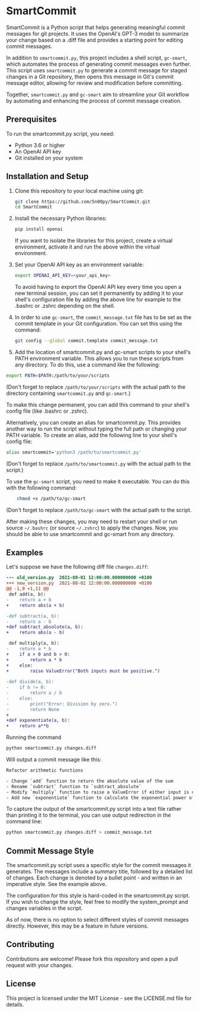# SmartCommit

SmartCommit is a Python script that helps generating meaningful commit
messages for git projects. It uses the OpenAI's GPT-3 model to summarize your 
change based on a .diff file and provides a starting point for editing commit
messages.

In addition to `smartcommit.py`, this project includes a shell script, `gc-smart`, 
which automates the process of generating commit messages even further. This 
script uses `smartcommit.py` to generate a commit message for staged changes in 
a Git repository, then opens this message in Git's commit message editor, 
allowing for review and modification before committing.

Together, `smartcommit.py` and `gc-smart` aim to streamline your Git workflow 
by automating and enhancing the process of commit message creation.

## Prerequisites

To run the smartcommit.py script, you need:

- Python 3.6 or higher
- An OpenAI API key
- Git installed on your system

## Installation and Setup

1. Clone this repository to your local machine using git:

    ```bash
    git clone https://github.com/5n00py/SmartCommit.git
    cd SmartCommit
    ```
    
2. Install the necessary Python libraries:

    ```bash
    pip install openai
    ```

    If you want to isolate the libraries for this project, create a virtual
    environment, activate it and run the above within the virtual
    environment.

3. Set your OpenAI API key as an environment variable:

    ```bash
    export OPENAI_API_KEY=<your_api_key>
    ```

    To avoid having to export the OpenAI API key every time you open a new
    terminal session, you can set it permanently by adding it to your shell's
    configuration file by adding the above line for example to the .bashrc or
    .zshrc depending on the shell.

4. In order to use `gc-smart`, the `commit_message.txt` file has to be set as
   the commit template in your Git configuration. You can set this using the
   command:

    ```bash
    git config --global commit.template commit_message.txt
    ```

5. Add the location of smartcommit.py and gc-smart scripts to your shell's PATH
   environment variable. This allows you to run these scripts from any
   directory. To do this, use a command like the following:

```bash
export PATH=$PATH:/path/to/your/scripts
```
(Don't forget to replace `/path/to/your/scripts` with the actual path 
to the directory containing `smartcommit.py` and `gc-smart`.) 

To make this change permanent, you can add this command to your shell's
config file (like .bashrc or .zshrc).

Alternatively, you can create an alias for smartcommit.py. This provides
another way to run the script without typing the full path or changing your 
PATH variable. To create an alias, add the following line to your shell's config 
file:

```bash
alias smartcommit='python3 /path/to/smartcommit.py'
```
(Don't forget to replace `/path/to/smartcommit.py` with the actual path to the
script.)

To use the `gc-smart` script, you need to make it executable. You can do this
with the following command:

```bash
    chmod +x /path/to/gc-smart
```
(Don't forget to replace `/path/to/gc-smart` with the actual path to the script.

After making these changes, you may need to restart your shell or run source
`~/.bashrc` (or source `~/.zshrc`) to apply the changes. Now, you should be able to
use smartcommit and gc-smart from any directory.

## Examples

Let's suppose we have the following diff file `changes.diff`:

```diff
--- old_version.py  2021-08-01 12:00:00.000000000 +0100
+++ new_version.py  2021-08-02 12:00:00.000000000 +0100
@@ -1,9 +1,11 @@
 def add(a, b):
-    return a + b
+    return abs(a + b)

-def subtract(a, b):
-    return a - b
+def subtract_absolute(a, b):
+    return abs(a - b)

 def multiply(a, b):
-    return a * b
+    if a > 0 and b > 0:
+        return a * b
+    else:
+        raise ValueError("Both inputs must be positive.")
     
-def divide(a, b):
-    if b != 0:
-        return a / b
-    else:
-        print("Error: Division by zero.")
-        return None
+
+def exponentiate(a, b):
+    return a**b
```

Running the command
```bash
python smartcommit.py changes.diff
```

Will output a commit message like this:

```bash
Refactor arithmetic functions

- Change `add` function to return the absolute value of the sum
- Rename `subtract` function to `subtract_absolute`
- Modify `multiply` function to raise a ValueError if either input is not positive
- Add new `exponentiate` function to calculate the exponential power of two numbers
```

To capture the output of the smartcommit.py script into a text file rather than
printing it to the terminal, you can use output redirection in the command
line:

```bash
python smartcommit.py changes.diff > commit_message.txt
```

## Commit Message Style

The smartcommit.py script uses a specific style for the commit messages it
generates. The messages include a summary title, followed by a detailed list of
changes. Each change is denoted by a bullet point - and written in an
imperative style. See the example above.

The configuration for this style is hard-coded in the smartcommit.py script. If
you wish to change the style, feel free to modify the system_prompt and
changes variables in the script.

As of now, there is no option to select different styles of commit messages
directly. However, this may be a feature in future versions.

## Contributing

Contributions are welcome! Please fork this repository and open a pull request
with your changes.

## License

This project is licensed under the MIT License - see the LICENSE.md file for
details.
